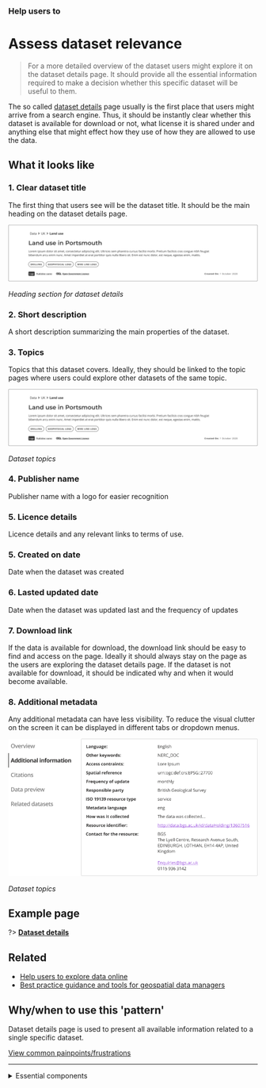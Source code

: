 ### Help users to
# Assess dataset relevance

> For a more detailed overview of the dataset users might explore it on the dataset details page. It should provide all the essential information required to make a decision whether this specific dataset will be useful to them.

The so called [dataset details](../../main-content/pages/dataset-details) page usually is the first place that users might arrive from a search engine. Thus, it should be instantly clear whether this dataset is available for download or not, what license it is shared under and anything else that might effect how they use of how they are allowed to use the data.

## What it looks like

### 1. Clear dataset title

The first thing that users see will be the dataset title. It should be the main heading on the dataset details page.

<div class="image-container">

![dataset heading](../../_media/assess-dataset-relevance/dataset-heading.png)

*Heading section for dataset details*

</div>

### 2. Short description

A short description summarizing the main properties of the dataset.

### 3. Topics

Topics that this dataset covers. Ideally, they should be linked to the topic pages where users could explore other datasets of the same topic.

<div class="image-container">

![topics](../../_media/assess-dataset-relevance/dataset-heading.png)

*Dataset topics*

</div>

### 4. Publisher name

Publisher name with a logo for easier recognition

### 5. Licence details

Licence details and any relevant links to terms of use.

### 5. Created on date

Date when the dataset was created

### 6. Lasted updated date

Date when the dataset was updated last and the frequency of updates

### 7. Download link

If the data is available for download, the download link should be easy to find and access on the page. Ideally it should always stay on the page as the users are exploring the dataset details page. If the dataset is not available for download, it should be indicated why and when it would become available.

### 8. Additional metadata

Any additional metadata can have less visibility. To reduce the visual clutter on the screen it can be displayed in different tabs or dropdown menus.

<div class="image-container">

![Additional info](../../_media/assess-dataset-relevance/additional-information.png)

*Dataset topics*

</div>


## Example page

?> **[Dataset details](/main-content/pages/dataset-details)**

## Related

* [Help users to explore data online](main-content/steps/explore-data-online)
* [Best practice guidance and tools for geospatial data managers](https://www.gov.uk/government/collections/best-practice-guidance-and-tools-for-geospatial-data-managers)

## Why/when to use this 'pattern'

Dataset details page is used to present all available information related to a single specific dataset. 

<p class="link1"><a href="#/main-content/introduction?id=_4-explore-data-records">View common painpoints/frustrations</a></p>

---

<!-- Additional information can be presented in dropdown menus -->

<details>
<summary>Essential components</summary>
<br>
Below is a checklist of components/information that are relevant for this task.

These components can be arranged in many ways, but the ones with highest relevance should be the most visible/accessible.

?> 1 - high relevance, 2 - medium relevance, 3 - low relevance

<!-- Table of component start -->

| Component             | Description                                                                                                   | Relevance |
|-----------------------|---------------------------------------------------------------------------------------------------------------|:---------:|
| Title                 | Descriptive but not too long                                                                                  |     1     |
| Description / Summary | A brief summary of the dataset outlining what is included in the dataset and for what purpose it was created. |     1     |
| Topics                | Dataset topics which allow users to easily jump to them                                                       |     1     |
| Organization name     | Organization that produced the dataset                                                                        |     1     |
| Last updated          | When was the dataset updated last. Possibly a changelog if available                                          |     1     |
| Created on            | When was the dataset created                                                                                  |     1     |
| Data explorer         | An ability to preview the files included in the dataset and to select which ones to download                  |     3     |
| Data preview          | An ability to preview the dataset in map, table or graph                                                      |     3     |
| Related dataset       | Datasets related by topic, proximity or any other suitable property                                           |     2     |
| Citation details      | Details on how the dataset should be cited                                                                    |     2     |
| Home link             | Easy way to get back to data portal's homepage                                                                |     2     |
| Search bar            | An easy way to search for other dataset within the same portal                                                |     3     |

</details>

